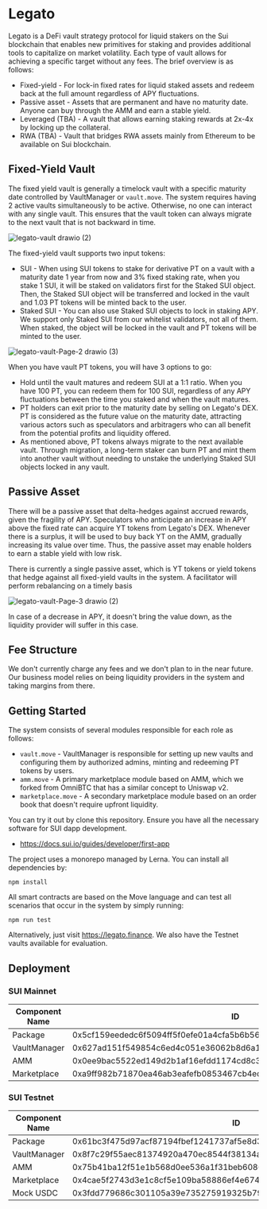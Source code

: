 # Legato

Legato is a DeFi vault strategy protocol for liquid stakers on the Sui blockchain that enables new primitives for staking and provides additional tools to capitalize on market volatility. Each type of vault allows for achieving a specific target without any fees. The brief overview is as follows:

- Fixed-yield - For lock-in fixed rates for liquid staked assets and redeem back at the full amount regardless of APY fluctuations.
- Passive asset - Assets that are permanent and have no maturity date. Anyone can buy through the AMM and earn a stable yield.
- Leveraged (TBA) - A vault that allows earning staking rewards at 2x-4x by locking up the collateral.
- RWA (TBA) - Vault that bridges RWA assets mainly from Ethereum to be available on Sui blockchain.

## Fixed-Yield Vault

The fixed yield vault is generally a timelock vault with a specific maturity date controlled by VaultManager or `vault.move`. The system requires having 2 active vaults simultaneously to be active. Otherwise, no one can interact with any single vault. This ensures that the vault token can always migrate to the next vault that is not backward in time.

![legato-vault drawio (2)](https://github.com/tamago-labs/legato-finance/assets/18402217/bc23fdf7-3b28-47c6-8f36-715ffe72f402)

The fixed-yield vault supports two input tokens:
- SUI - When using SUI tokens to stake for derivative PT on a vault with a maturity date 1 year from now and 3% fixed staking rate, when you stake 1 SUI, it will be staked on validators first for the Staked SUI object. Then, the Staked SUI object will be transferred and locked in the vault and 1.03 PT tokens will be minted back to the user.
- Staked SUI - You can also use Staked SUI objects to lock in staking APY. We support only Staked SUI from our whitelist validators, not all of them. When staked, the object will be locked in the vault and PT tokens will be minted to the user.

![legato-vault-Page-2 drawio (3)](https://github.com/tamago-labs/legato-finance/assets/18402217/68e1e783-de47-4e89-9faa-339406e74960)


When you have vault PT tokens, you will have 3 options to go:

- Hold until the vault matures and redeem SUI at a 1:1 ratio. When you have 100 PT, you can redeem them for 100 SUI, regardless of any APY fluctuations between the time you staked and when the vault matures.
- PT holders can exit prior to the maturity date by selling on Legato's DEX. PT is considered as the future value on the maturity date, attracting various actors such as speculators and arbitragers who can all benefit from the potential profits and liquidity offered.
- As mentioned above, PT tokens always migrate to the next available vault. Through migration, a long-term staker can burn PT and mint them into another vault without needing to unstake the underlying Staked SUI objects locked in any vault.

## Passive Asset 

There will be a passive asset that delta-hedges against accrued rewards, given the fragility of APY. Speculators who anticipate an increase in APY above the fixed rate can acquire YT tokens from Legato's DEX. Whenever there is a surplus, it will be used to buy back YT on the AMM, gradually increasing its value over time. Thus, the passive asset may enable holders to earn a stable yield with low risk.

There is currently a single passive asset, which is YT tokens or yield tokens that hedge against all fixed-yield vaults in the system. A facilitator will perform rebalancing on a timely basis

![legato-vault-Page-3 drawio (2)](https://github.com/tamago-labs/legato-finance/assets/18402217/00ec99f1-f2c1-450a-bb33-6176bbd26179)

In case of a decrease in APY, it doesn't bring the value down, as the liquidity provider will suffer in this case.

## Fee Structure

We don't currently charge any fees and we don't plan to in the near future. Our business model relies on being liquidity providers in the system and taking margins from there.

## Getting Started

The system consists of several modules responsible for each role as follows:
- `vault.move` - VaultManager is responsible for setting up new vaults and configuring them by authorized admins, minting and redeeming PT tokens by users.
- `amm.move` - A primary marketplace module based on AMM, which we forked from OmniBTC that has a similar concept to Uniswap v2.
- `marketplace.move` - A secondary marketplace module based on an order book that doesn't require upfront liquidity.

You can try it out by clone this repository. Ensure you have all the necessary software for SUI dapp development. 
- https://docs.sui.io/guides/developer/first-app

The project uses a monorepo managed by Lerna. You can install all dependencies by:

```
npm install
```

All smart contracts are based on the Move language and can test all scenarios that occur in the system by simply running:

```
npm run test
```

Alternatively, just visit https://legato.finance. We also have the Testnet vaults available for evaluation.

## Deployment

### SUI Mainnet

Component Name | ID
--- | --- 
Package |  0x5cf159eededc6f5094ff5f0efe01a4cfa5b6b56a814927f87f2f825f5c3b16df
VaultManager | 0x627ad151f549854c6ed4c051e36062b8d6a1827bd7823c142ec3e5a116fdb496
AMM | 0x0ee9bac5522ed149d2b1af16efdd1174cd8c3b5c46b6397587424145e3956a2f
Marketplace | 0xa9ff982b71870ea46ab3eafefb0853467cb4ed4e2c5a42b6f271c846bd4f3c7f

### SUI Testnet

Component Name | ID
--- | --- 
Package | 0x61bc3f475d97acf87194fbef1241737af5e8d34e73e5a75fe040fb5dcdc78421 
VaultManager | 0x8f7c29f55aec81374920a470ec8544f38134a4917ac4d01c66f02bc801c5f75f
AMM | 0x75b41ba12f51e1b568d0ee536a1f31beb608687424fe2daf497ebb3fc176b0b5
Marketplace | 0x4cae5f2743d3e1c8cf5e109ba58886ef4e674261522908ffef0e3cf67bb6d5ad
Mock USDC | 0x3fdd779686c301105a39e735275919325b79e546f8a49972008f8667487b3a15

